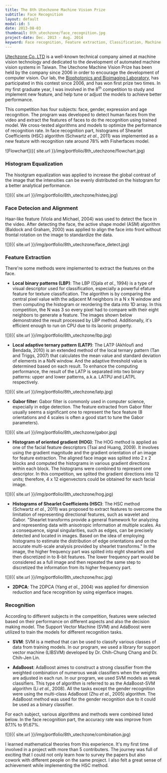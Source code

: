 ```yaml
---
title: The 8th​ Utechzone Machine Vision Prize
subtitle: Face Recognition
layout: default
modal-id: 5
date: 2013-08-03
thumbnail: 8th_utechzone/face_recognition.jpg
project-date: Dec. 2013 - Aug. 2014
keyword: Face recognition, Feature extraction, Classification, Machine learning.
---
```


<a href="http://www.utechzone.com.tw/" target="_blank">Utechzone Co.,LTD</a> is a well-known technical company aimed at machine vision technology and dedicated to the development of automated machine vision systems in Taiwan. The Utechone Machine Vision Prize has been held by the company since 2006 in order to encourage the development of computer vision. Our lab, the <a href="http://ttlin.bime.ntu.edu.tw/ttlin/" target="_blank">Biophotonics and Bioimaging Laboratory</a>, has participated in this contest since 2006, and has won first prize two times. In my first graduate year, I was involved in the 8<sup>th</sup> competition to study and implement new feature, and help tune or adjust the models to achieve better performance.

This competition has four subjects: face, gender, expression and age recognition. The program was developed to detect human faces from the video and extract the features of faces to do the recognition using trained model. We cross-tested algorithms and models to optimize the performance of recognition rate. In face recognition part, histograms of Shearlet Coefficients (HSC) algorithm (Schwartz _et al._, 2011) was implemented as a new feature with recognition rate around 78% with Fisherfaces model.

![Flowchart]({{ site.url }}/img/portfolio/8th_utechzone/flowchart.jpg)

### Histogram Equalization

The hisotgram equalization was applied to increase the global contrast of the image that the intensities can be evenly distributed on the histogram for a better analytical performance.

![]({{ site.url }}/img/portfolio/8th_utechzone/histeq.jpg)

### Face Detecion and Alignment

Haar-like feature (Viola and Michael, 2004) was used to detect the face in the video. After detecting the face, the active shape model (ASM) algorithm (Baldock and Graham, 2000) was applied to align the face into front without frontal rotation on the image to standardize the data.

![]({{ site.url }}/img/portfolio/8th_utechzone/face_detect.jpg)

### Feature Extraction

There're some methods were implemented to extract the features on the face.

- **Local binary patterns (LBP)**: The LBP (Ojala _et al._, 1994) is a type of visual descriptor used for classification, especially a powerful efature feature for texture classification. The algorithm is by comparing the central pixel value with the adjacent M neighbors in a N x N window and then computing the histogram or reordering the data into 1D array. In this competition, the N was 3 so every pixel had to compare with their eight neighbors to generate a feature. The images shown below demonstrated the result processed by LBP method. Additionally, it's efficient enough to run on CPU due to its laconic property.

![]({{ site.url }}/img/portfolio/8th_utechzone/lbp.jpg)

- **Local adaptive ternary pattern (LATP)**: The LATP (Akhloufi and Bendada, 2010) is an extended method of the local ternary pattern (Tan and Triggs, 2007) that calculates the mean value and standard deviation of elements in a NxN window. And the adaptive threshold value is determined based on each result. To enhance the computing performance, the result of the LATP is separated into two binary patterns: upper and lower patterns, a.k.a. LATPU and LATPL respectively.

![]({{ site.url }}/img/portfolio/8th_utechzone/latp.jpg)

- **Gabor filter**: Gabor filter is commonly used in computer science, especially in edge detection. The feature extracted from Gabor filter usually seems a significant one to represent the face feature (8 orientations and 4 scales is often a good start to tune the Gabor parameters).

![]({{ site.url }}/img/portfolio/8th_utechzone/gabor.jpg)

- **Histogram of oriented gradient (HOG)**: The HOG method is applied as one of the facial feature descriptors (Tsai and Huang, 2009). It involves using the gradient magnitude and the gradient orientation of an image for feature extraction. The aligned face image was splited into 2 x 2 blocks and computed the histograms in various gradient directions within each block. The histograms were combined to represent one descriptor. In this competition, we splited the gradient directions into 12 units; therefore, 4 x 12 eigenvectors could be obtained for each facial image.

![]({{ site.url }}/img/portfolio/8th_utechzone/hog.jpg)

<!-- - **Local Gabor Binary Patterns (LGBP)**:  -->

- **Histograms of Shearlet Coefficients (HSC)**: The HSC method (Schwartz _et al._, 2011) was proposed to extract features to overcome the limitation of representing directional features, such as wavelet and Gabor. "Shearlet transforms provide a general framework for analyzing and representing data with anisotropic information at multiple scales. As a consequence, signal singularities, such as edges, can be precisely detected and located in images. Based on the idea of employing histograms to estimate the distribution of edge orientations and on the accurate multi-scale analysis provided by shearlet transforms." In the image, the higher frequency part was splited into eight shearlets and then discretized in to 8-bit features. The lower frequency part would be considered as a full image and then repeated the same step to discretized the information from its higher frequency part.

![]({{ site.url }}/img/portfolio/8th_utechzone/hsc.jpg)

- **2DPCA**: The 2DPCA (Yang _et al._, 2004) was applied for dimension reduction and face recognition by using eigenface images.

### Recognition

According to different subjects in the competition, features were selected based on their performance on different aspects and also the decision making model. The Support Vector Machine (SVM) and AdaBoost were utilized to train the models for different recognition tasks.

- **SVM**: SVM is a method that can be used to classify various classes of data from training models. In our program, we used a library for support vector machine (LIBSVM) developed by Dr. Chih-Chung Chang and Dr. Chih-Jen Lin.

- **AdaBoost**: AdaBoost aimes to construct a strong classifier from the weighted combination of numerous weak classifiers when the weights are adjusted in each run. In our program, we used SVM models as weak classifiers. This type of algorithm is referred to as the AdaBoost-SVM algorithm (Li _et al._, 2008). All the tasks except the gender recognition were using the multi-class AdaBoost (Zhu _et al._, 2005) algorithm. The AdaBoost method was used for the gender recognition due to it could be used as a binary classifier.

For each subject, various algorithms and methods were combined listed below. In the face recognition part, the accuracy rate was improve from 87.1% to 91.67%.

![]({{ site.url }}/img/portfolio/8th_utechzone/combination.jpg)

I learned mathematical theories from this experience. It's my first time involved in a project with more than 5 contributers. The journey was full of exciting that I could not only learn how to survey the papers but also cowork with different people on the same project. I also felt a great sense of achievement while implementing the HSC method.